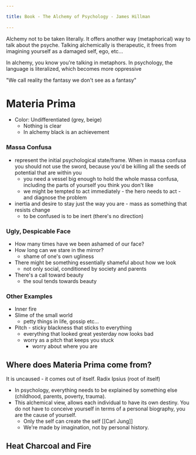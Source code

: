 ```yaml
---
title: Book - The Alchemy of Psychology - James Hillman 
---
```

Alchemy not to be taken literally. It offers another way (metaphorical) way to talk about the psyche. Talking alchemically is therapeutic, it frees from imagining yourself as a damaged self, ego, etc... 

In alchemy, you know you're talking in metaphors. In psychology, the language is literalized, which becomes more oppressive 

"We call reality the fantasy we don't see as a fantasy" 


# Materia Prima
- Color: Undifferentiated (grey, beige)
	- Nothing is clear
	- In alchemy black is an achievement

### Massa Confusa
- represent the initial psychological state/frame. When in massa confusa you should not use the sword, because you'd be killing all the seeds of potential that are within you
	- you need a vessel big enough to hold the whole massa confusa, including the parts of yourself you think you don't like
	- we might be tempted to act immediately - the hero needs to act - and diagnose the problem
- inertia and desire to stay just the way you are - mass as something that resists change
	- to be confused is to be inert (there's no direction)

### Ugly, Despicable Face
- How many times have we been ashamed of our face?
- How long can we stare in the mirror?
	- shame of one's own ugliness
- There might be something essentially shameful about how we look
	- not only social, conditioned by society and parents
- There's a call toward beauty
	- the soul tends towards beauty

### Other Examples
- Inner fire
- Slime of the small world
	- petty things in life, gossip etc...
- Pitch - sticky blackness that sticks to everything
	- everything that looked great yesterday now looks bad 
	- worry as a pitch  that keeps you stuck
		- worry about where you are

## Where does Materia Prima come from?
It is uncaused - it comes out of itself. Radix Ipsius (root of itself)

- In psychology, everything needs to be explained by something else (childhood, parents, poverty, trauma). 
- This alchemical view, allows each individual to have its own destiny. You do not have to conceive yourself in terms of a personal biography, you are the cause of yourself. 
	- Only the self can create the self [[Carl Jung]]
	- We're made by imagination, not by personal history.


## Heat Charcoal and Fire

